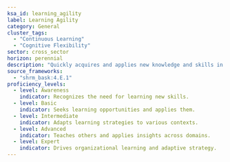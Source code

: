```yaml
---
ksa_id: learning_agility
label: Learning Agility
category: General
cluster_tags: 
  - "Continuous Learning"
  - "Cognitive Flexibility"
sector: cross_sector
horizon: perennial
description: "Quickly acquires and applies new knowledge and skills in evolving contexts."
source_frameworks:
  - "shrm_bask:4.E.1"
proficiency_levels:
  - level: Awareness
    indicator: Recognizes the need for learning new skills.
  - level: Basic
    indicator: Seeks learning opportunities and applies them.
  - level: Intermediate
    indicator: Adapts learning strategies to various contexts.
  - level: Advanced
    indicator: Teaches others and applies insights across domains.
  - level: Expert
    indicator: Drives organizational learning and adaptive strategy.
---
```


